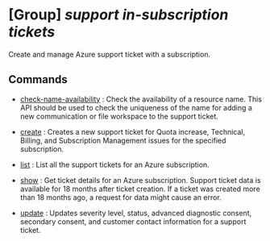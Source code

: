 # [Group] _support in-subscription tickets_

Create and manage Azure support ticket with a subscription.

## Commands

- [check-name-availability](/Commands/support/in-subscription/tickets/_check-name-availability.md)
: Check the availability of a resource name. This API should be used to check the uniqueness of the name for adding a new communication or file workspace to the support ticket.

- [create](/Commands/support/in-subscription/tickets/_create.md)
: Creates a new support ticket for Quota increase, Technical, Billing, and Subscription Management issues for the specified subscription.

- [list](/Commands/support/in-subscription/tickets/_list.md)
: List all the support tickets for an Azure subscription.

- [show](/Commands/support/in-subscription/tickets/_show.md)
: Get ticket details for an Azure subscription. Support ticket data is available for 18 months after ticket creation. If a ticket was created more than 18 months ago, a request for data might cause an error.

- [update](/Commands/support/in-subscription/tickets/_update.md)
: Updates severity level, status, advanced diagnostic consent, secondary consent, and customer contact information for a support ticket.
